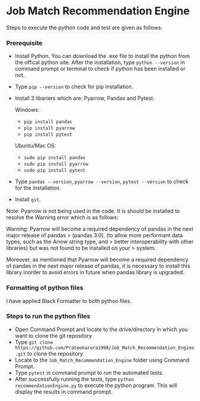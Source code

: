 # Job Match Recommendation Engine

Steps to execute the python code and test are given as follows:

### Prerequisite

* Install Python. You can download the .exe file to install the python from the offical python site. After the installation, type `python --version` in command prompt or terminal to check if python has been installed or not.
* Type `pip --version` to check for pip installation.
* Install 3 libariers which are: Pyarrow, Pandas and Pytest.

    Windows:
    * `pip install pandas`
    * `pip install pyarrow`
    * `pip install pytest`
    
    Ubuntu/Mac OS:
    * `sudo pip install pandas`
    * `sudo pip install pyarrow`
    * `sudo pip install pytest`
* Type `pandas --version`, `pyarrow --version`, `pytest --version` to check for the installation.
* Install `git`.

Note: Pyarrow is not being used in the code. It is should be installed to resolve the Warning error which is as follows:

Warning: Pyarrow will become a required dependency of pandas in the next major release of pandas > (pandas 3.0), (to allow more performant data types, such as the Arrow string type, and > better interoperability with other libraries) but was not found to be installed on your > system.

Moreover, as mentioned that Pyarrow will become a required dependency of pandas in the next major release of pandas, it is necessary to install this library inorder to avoid errors in future when pandas library is upgraded.

### Formatting of python files

I have applied Black Formatter to both python files.

### Steps to run the python files

* Open Command Prompt and locate to the drive/directory in which you want to clone the git repository
* Type `git clone https://github.com/Prateekarora1998/Job_Match_Recommendation_Engine.git` to clone the repository.
* Locate to the `Job_Match_Recommendation_Engine` folder using Command Prompt.
* Type `pytest` in command prompt to run the automated tests.
* After successfully running the tests, type `python recommendationEngine.py` to execute the python program. This will display the results in command prompt.

